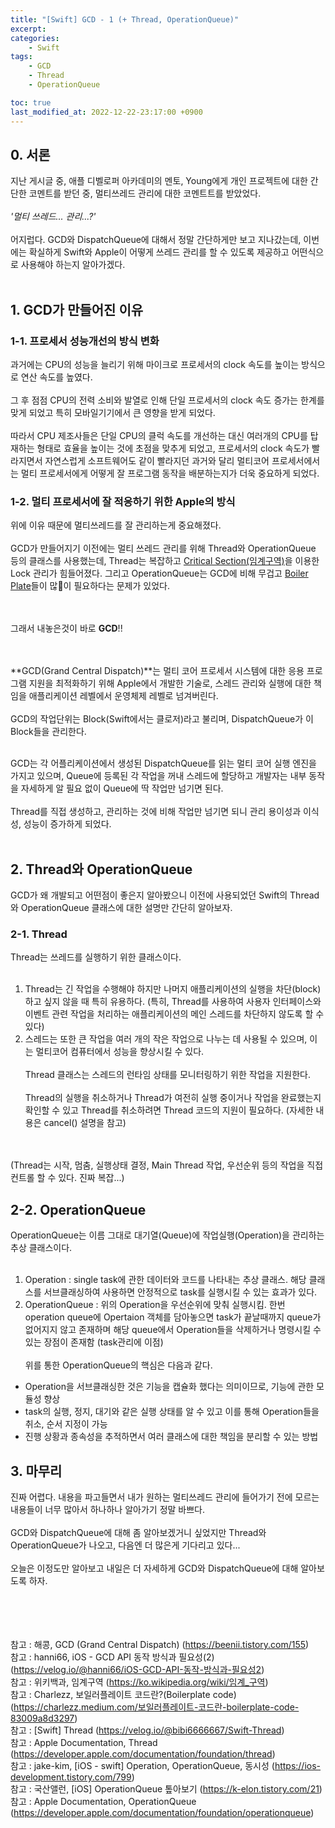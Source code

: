 ```yaml
---
title: "[Swift] GCD - 1 (+ Thread, OperationQueue)"
excerpt:
categories:
    - Swift
tags:
    - GCD
    - Thread
    - OperationQueue

toc: true
last_modified_at: 2022-12-22-23:17:00 +0900
---
```

## 0. 서론
지난 게시글 중, 애플 디벨로퍼 아카데미의 멘토, Young에게 개인 프로젝트에 대한 간단한 코멘트를 받던 중, 멀티쓰레드 관리에 대한 코멘트트를 받았었다.<br/><br/>
_'멀티 쓰레드... 관리...?'_<br/><br/>
어지럽다. GCD와 DispatchQueue에 대해서 정말 간단하게만 보고 지나갔는데, 이번에는 확실하게 Swift와 Apple이 어떻게 쓰레드 관리를 할 수 있도록 제공하고 어떤식으로 사용해야 하는지 알아가겠다.<br/><br/>

## 1. GCD가 만들어진 이유
### 1-1. 프로세서 성능개선의 방식 변화
과거에는 CPU의 성능을 늘리기 위해 마이크로 프로세서의 clock 속도를 높이는 방식으로 연산 속도를 높였다.<br/><br/>
그 후 점점 CPU의 전력 소비와 발열로 인해 단일 프로세서의 clock 속도 증가는 한계를 맞게 되었고 특히 모바일기기에서 큰 영향을 받게 되었다.<br/><br/>
따라서 CPU 제조사들은 단일 CPU의 클럭 속도를 개선하는 대신 여러개의 CPU를 탑재하는 형태로 효율을 높이는 것에 초점을 맞추게 되었고, 프로세서의 clock 속도가 빨라지면서 자연스럽게 소프트웨어도 같이 빨라지던 과거와 달리 멀티코어 프로세서에서는 멀티 프로세서에게 어떻게 잘 프로그램 동작을 배분하는지가 더욱 중요하게 되었다.

### 1-2. 멀티 프로세서에 잘 적응하기 위한 Apple의 방식
위에 이유 때문에 멀티쓰레드를 잘 관리하는게 중요해졌다. <br/><br/>
GCD가 만들어지기 이전에는 멀티 쓰레드 관리를 위해 Thread와 OperationQueue 등의 클래스를 사용했는데, Thread는 복잡하고 [Critical Section(임계구역)]을 이용한 Lock 관리가 힘들어졌다. 그리고 OperationQueue는 GCD에 비해 무겁고 [Boiler Plate]들이 많이 필요하다는 문제가 있었다. <br/><br/><br/>

그래서 내놓은것이 바로 **GCD**!!<br/><br/><br/>

**GCD(Grand Central Dispatch)**는 멀티 코어 프로세서 시스템에 대한 응용 프로그램 지원을 최적화하기 위해 Apple에서 개발한 기술로, 스레드 관리와 실행에 대한 책임을 애플리케이션 레벨에서 운영체제 레벨로 넘겨버린다.<br/><br/>
GCD의 작업단위는 Block(Swift에서는 클로저)라고 불리며, DispatchQueue가 이 Block들을 관리한다.<br/><br/>

GCD는 각 어플리케이션에서 생성된 DispatchQueue를 읽는 멀티 코어 실행 엔진을 가지고 있으며, Queue에 등록된 각 작업을 꺼내 스레드에 할당하고 개발자는 내부 동작을 자세하게 알 필요 없이 Queue에 딱 작업만 넘기면 된다.<br/><br/>
Thread를 직접 생성하고, 관리하는 것에 비해 작업만 넘기면 되니 관리 용이성과 이식성, 성능이 증가하게 되었다.<br/><br/>


## 2. Thread와 OperationQueue
GCD가 왜 개발되고 어떤점이 좋은지 알아봤으니 이전에 사용되었던 Swift의 Thread와 OperationQueue 클래스에 대한 설명만 간단히 알아보자.

### 2-1. Thread
Thread는 쓰레드를 실행하기 위한 클래스이다. <br/><br/>

1. Thread는 긴 작업을 수행해야 하지만 나머지 애플리케이션의 실행을 차단(block)하고 싶지 않을 때 특히 유용하다. (특히, Thread를 사용하여 사용자 인터페이스와 이벤트 관련 작업을 처리하는 애플리케이션의 메인 스레드를 차단하지 않도록 할 수 있다)
2. 스레드는 또한 큰 작업을 여러 개의 작은 작업으로 나누는 데 사용될 수 있으며, 이는 멀티코어 컴퓨터에서 성능을 향상시킬 수 있다.
<br/><br/>
Thread 클래스는 스레드의 런타임 상태를 모니터링하기 위한 작업을 지원한다.<br/><br/>
Thread의 실행을 취소하거나 Thread가 여전히 실행 중이거나 작업을 완료했는지 확인할 수 있고 Thread를 취소하려면 Thread 코드의 지원이 필요하다. (자세한 내용은 cancel() 설명을 참고)<br/><br/><br/>

(Thread는 시작, 멈춤, 실행상태 결정, Main Thread 작업, 우선순위 등의 작업을 직접 컨트롤 할 수 있다. 진짜 복잡...)

## 2-2. OperationQueue
OperationQueue는 이름 그대로 대기열(Queue)에 작업실행(Operation)을 관리하는 추상 클래스이다. <br/><br/>

1. Operation : single task에 관한 데이터와 코드를 나타내는 추상 클래스. 해당 클래스를 서브클래싱하여 사용하면 안정적으로 task를 실행시킬 수 있는 효과가 있다.
2. OperationQueue : 위의 Operation을 우선순위에 맞춰 실행시킴. 한번 operation queue에 Opertaion 객체를 담아놓으면 task가 끝날때까지 queue가 없어지지 않고 존재하며 해당 queue에서 Operation들을 삭제하거나 명령시킬 수 있는 장점이 존재함 (task관리에 이점)
<br/><br/>
위를 통한 OperationQueue의 핵심은 다음과 같다.
- Operation을 서브클래싱한 것은 기능을 캡슐화 했다는 의미이므로, 기능에 관한 모듈성 향상
- task의 실행, 정지, 대기와 같은 실행 상태를 알 수 있고 이를 통해 Operation들을 취소, 순서 지정이 가능
- 진행 상황과 종속성을 추적하면서 여러 클래스에 대한 책임을 분리할 수 있는 방법

## 3. 마무리
진짜 어렵다. 내용을 파고들면서 내가 원하는 멀티쓰레드 관리에 들어가기 전에 모르는 내용들이 너무 많아서 하나하나 알아가기 정말 바쁘다.<br/><br/>
GCD와 DispatchQueue에 대해 좀 알아보겠거니 싶었지만 Thread와 OperationQueue가 나오고, 다음엔 더 많은게 기다리고 있다...<br/><br/>
오늘은 이정도만 알아보고 내일은 더 자세하게 GCD와 DispatchQueue에 대해 알아보도록 하자.

<br/><br/><br/><br/>
참고 : 해콩, GCD (Grand Central Dispatch)
(<https://beenii.tistory.com/155>)<br/>
참고 : hanni66, iOS - GCD API 동작 방식과 필요성(2)
(<https://velog.io/@hanni66/iOS-GCD-API-동작-방식과-필요성2>)<br/>
참고 : 위키백과, 임계구역
(<https://ko.wikipedia.org/wiki/임계_구역>)<br/>
참고 : Charlezz, 보일러플레이트 코드란?(Boilerplate code)
(<https://charlezz.medium.com/보일러플레이트-코드란-boilerplate-code-83009a8d3297>)<br/>
참고 : [Swift] Thread
(<https://velog.io/@bibi6666667/Swift-Thread>)<br/>
참고 : Apple Documentation, Thread
(<https://developer.apple.com/documentation/foundation/thread>)<br/>
참고 : jake-kim, [iOS - swift] Operation, OperationQueue, 동시성
(<https://ios-development.tistory.com/799>)<br/>
참고 : 국산앨런, [iOS] OperationQueue 톺아보기
(<https://k-elon.tistory.com/21>)<br/>
참고 : Apple Documentation, OperationQueue
(<https://developer.apple.com/documentation/foundation/operationqueue>)<br/>


[Critical Section(임계구역)]: https://ko.wikipedia.org/wiki/임계_구역
[Boiler Plate]: https://charlezz.medium.com/보일러플레이트-코드란-boilerplate-code-83009a8d3297
